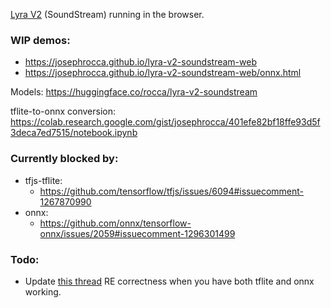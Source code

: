 [Lyra V2](https://github.com/google/lyra) (SoundStream) running in the browser.

### WIP demos:
 * https://josephrocca.github.io/lyra-v2-soundstream-web
 * https://josephrocca.github.io/lyra-v2-soundstream-web/onnx.html
 

Models: https://huggingface.co/rocca/lyra-v2-soundstream

tflite-to-onnx conversion: https://colab.research.google.com/gist/josephrocca/401efe82bf18ffe93d5f3deca7ed7515/notebook.ipynb

### Currently blocked by:

* tfjs-tflite:
   * https://github.com/tensorflow/tfjs/issues/6094#issuecomment-1267870990
* onnx:
   * https://github.com/onnx/tensorflow-onnx/issues/2059#issuecomment-1296301499
   
   
### Todo:

 * Update [this thread](https://github.com/onnx/tensorflow-onnx/issues/2059#issuecomment-1285372747) RE correctness when you have both tflite and onnx working.
